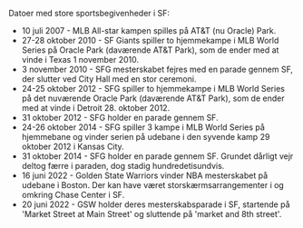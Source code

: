 Datoer med store sportsbegivenheder i SF:

* 10 juli 2007 - MLB All-star kampen spilles på AT&T (nu Oracle) Park.
* 27-28 oktober 2010 - SF Giants spiller to hjemmekampe i MLB World Series på Oracle Park (daværende AT&T Park), som de ender med at vinde i Texas 1 november 2010.
* 3 november 2010 - SFG mesterskabet fejres med en parade gennem SF, der slutter ved City Hall med en stor ceremoni.
* 24-25 oktober 2012 - SFG spiller to hjemmekampe i MLB World Series på det nuværende Oracle Park (daværende AT&T Park), som de ender med at vinde i Detroit 28. oktober 2012.
* 31 oktober 2012 - SFG holder en parade gennem SF.
* 24-26 oktober 2014 - SFG spiller 3 kampe i MLB World Series på hjemmebane og vinder serien på udebane i den syvende kamp 29 oktober 2012 i Kansas City.
* 31 oktober 2014 - SFG holder en parade gennem SF. Grundet dårligt vejr deltog færre i paraden, dog stadig hundredetisundvis.
* 16 juni 2022 - Golden State Warriors vinder NBA mesterskabet på udebane i Boston. Der kan have været storskærmsarrangementer i og omkring Chase Center i SF.
* 20 juni 2022 - GSW holder deres mesterskabsparade i SF, startende på 'Market Street at Main Street' og sluttende på 'market and 8th street'.
